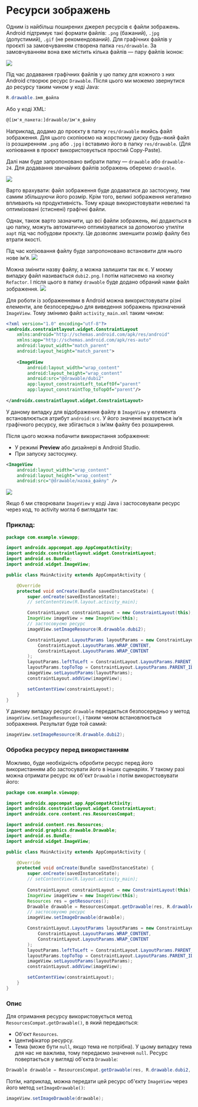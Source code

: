 # Ресурси зображень

Одним із найбільш поширених джерел ресурсів є файли зображень. Android підтримує такі формати файлів: `.png` (бажаний), `.jpg` (допустимий), `.gif` (не рекомендований). Для графічних файлів у проєкті за замовчуванням створена папка `res/drawable`. За замовчуванням вона вже містить кілька файлів — пару файлів іконок:

![](/images/android/3-lesson/1-image-resources/1.png)

Під час додавання графічних файлів у цю папку для кожного з них Android створює ресурс `Drawable`. Після цього ми можемо звернутися до ресурсу таким чином у коді Java:
```java
R.drawable.імя_файла
```

Або у коді XML:

```xml
@[ім'я_пакета:]drawable/ім'я_файлу
```

Наприклад, додамо до проєкту в папку `res/drawable` якийсь файл зображення. Для цього скопіюємо на жорсткому диску будь-який файл із розширенням `.png` або `.jpg` і вставимо його в папку `res/drawable`. (Для копіювання в проєкт використовується простий Copy-Paste).

Далі нам буде запропоновано вибрати папку — `drawable` або `drawable-24`. Для додавання звичайних файлів зображень оберемо `drawable`.

![](/images/android/3-lesson/1-image-resources/2.png)

Варто врахувати: файл зображення буде додаватися до застосунку, тим самим збільшуючи його розмір. Крім того, великі зображення негативно впливають на продуктивність. Тому краще використовувати невеликі та оптимізовані (стиснені) графічні файли. 

Однак, також варто зазначити, що всі файли зображень, які додаються в цю папку, можуть автоматично оптимізуватися за допомогою утиліти `aapt` під час побудови проєкту. Це дозволяє зменшити розмір файлу без втрати якості.

Під час копіювання файлу буде запропоновано встановити для нього нове ім’я.
![](/images/android/3-lesson/1-image-resources/3.png)

Можна змінити назву файлу, а можна залишити так як є. У моєму випадку файл називається `dubi2.png`. І потім натиснемо на кнопку `Refactor`. І після цього в папку `drawable` буде додано обраний нами файл зображення.
![](/images/android/3-lesson/1-image-resources/4.png)

Для роботи із зображеннями в Android можна використовувати різні елементи, але безпосередньо для виведення зображень призначений `ImageView`. Тому змінимо файл `activity_main.xml` таким чином:

```xml
<?xml version="1.0" encoding="utf-8"?>
<androidx.constraintlayout.widget.ConstraintLayout
    xmlns:android="http://schemas.android.com/apk/res/android"
    xmlns:app="http://schemas.android.com/apk/res-auto"
    android:layout_width="match_parent"
    android:layout_height="match_parent">
 
    <ImageView
        android:layout_width="wrap_content"
        android:layout_height="wrap_content"
        android:src="@drawable/dubi2"
        app:layout_constraintLeft_toLeftOf="parent"
        app:layout_constraintTop_toTopOf="parent"/>
     
</androidx.constraintlayout.widget.ConstraintLayout>
```
У даному випадку для відображення файлу в `ImageView` у елемента встановлюється атрибут `android:src`. У його значенні вказується ім’я графічного ресурсу, яке збігається з ім’ям файлу без розширення. 

Після цього можна побачити використання зображення:
- У режимі **Preview** або дизайнері в Android Studio.
- При запуску застосунку.

```xml
<ImageView
    android:layout_width="wrap_content"
    android:layout_height="wrap_content"
    android:src="@drawable/назва_файлу" />
```

![](/images/android/3-lesson/1-image-resources/5.png)

Якщо б ми створювали `ImageView` у коді Java і застосовували ресурс через код, то activity могла б виглядати так:

### Приклад:
```java
package com.example.viewapp;

import androidx.appcompat.app.AppCompatActivity;
import androidx.constraintlayout.widget.ConstraintLayout;
import android.os.Bundle;
import android.widget.ImageView;

public class MainActivity extends AppCompatActivity {

    @Override
    protected void onCreate(Bundle savedInstanceState) {
        super.onCreate(savedInstanceState);
        // setContentView(R.layout.activity_main);

        ConstraintLayout constraintLayout = new ConstraintLayout(this);
        ImageView imageView = new ImageView(this);
        // застосовуємо ресурс
        imageView.setImageResource(R.drawable.dubi2);

        ConstraintLayout.LayoutParams layoutParams = new ConstraintLayout.LayoutParams(
            ConstraintLayout.LayoutParams.WRAP_CONTENT,
            ConstraintLayout.LayoutParams.WRAP_CONTENT
        );
        layoutParams.leftToLeft = ConstraintLayout.LayoutParams.PARENT_ID;
        layoutParams.topToTop = ConstraintLayout.LayoutParams.PARENT_ID;
        imageView.setLayoutParams(layoutParams);
        constraintLayout.addView(imageView);

        setContentView(constraintLayout);
    }
}
```

У даному випадку ресурс `drawable` передається безпосередньо у метод `imageView.setImageResource()`, і таким чином встановлюється зображення. Результат буде той самий:

```java
imageView.setImageResource(R.drawable.dubi2);
```

### Обробка ресурсу перед використанням
Можливо, буде необхідність обробити ресурс перед його використанням або застосувати його в інших сценаріях. У такому разі можна отримати ресурс як об'єкт `Drawable` і потім використовувати його:

```java
package com.example.viewapp;

import androidx.appcompat.app.AppCompatActivity;
import androidx.constraintlayout.widget.ConstraintLayout;
import androidx.core.content.res.ResourcesCompat;

import android.content.res.Resources;
import android.graphics.drawable.Drawable;
import android.os.Bundle;
import android.widget.ImageView;

public class MainActivity extends AppCompatActivity {

    @Override
    protected void onCreate(Bundle savedInstanceState) {
        super.onCreate(savedInstanceState);
        // setContentView(R.layout.activity_main);
        
        ConstraintLayout constraintLayout = new ConstraintLayout(this);
        ImageView imageView = new ImageView(this);
        Resources res = getResources();
        Drawable drawable = ResourcesCompat.getDrawable(res, R.drawable.dubi2, null);
        // застосовуємо ресурс
        imageView.setImageDrawable(drawable);

        ConstraintLayout.LayoutParams layoutParams = new ConstraintLayout.LayoutParams(
            ConstraintLayout.LayoutParams.WRAP_CONTENT,
            ConstraintLayout.LayoutParams.WRAP_CONTENT
        );
        layoutParams.leftToLeft = ConstraintLayout.LayoutParams.PARENT_ID;
        layoutParams.topToTop = ConstraintLayout.LayoutParams.PARENT_ID;
        imageView.setLayoutParams(layoutParams);
        constraintLayout.addView(imageView);

        setContentView(constraintLayout);
    }
}
```

### Опис
Для отримання ресурсу використовується метод `ResourcesCompat.getDrawable()`, в який передаються:
- Об'єкт `Resources`.
- Ідентифікатор ресурсу.
- Тема (може бути `null`, якщо тема не потрібна).
У цьому випадку тема для нас не важлива, тому передаємо значення `null`. Ресурс повертається у вигляді об'єкта `Drawable`:

```java
Drawable drawable = ResourcesCompat.getDrawable(res, R.drawable.dubi2, null);
```

Потім, наприклад, можна передати цей ресурс об'єкту `ImageView` через його метод `setImageDrawable()`:

```java
imageView.setImageDrawable(drawable);
```

